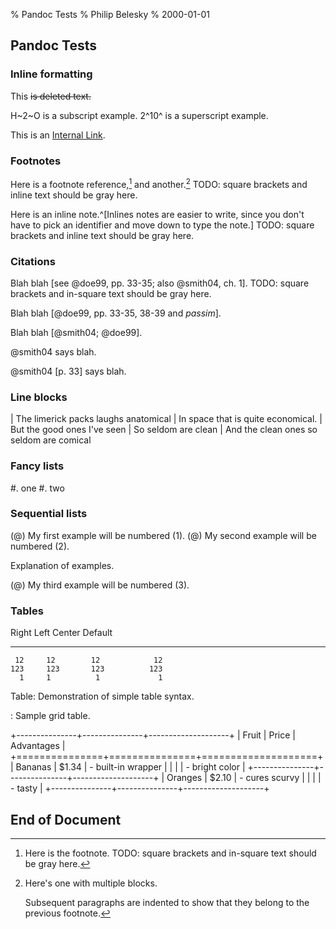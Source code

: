 % Pandoc Tests
% Philip Belesky
% 2000-01-01

## Pandoc Tests

### Inline formatting

This ~~is deleted text.~~

H~2~O is a subscript example.  2^10^ is a superscript example.

This is an [Internal Link](#intrduction).

### Footnotes

Here is a footnote reference,[^1] and another.[^longnote] TODO: square brackets and inline text should be gray here.

Here is an inline note.^[Inlines notes are easier to write, since
you don't have to pick an identifier and move down to type the
note.] TODO: square brackets and inline text should be gray here.

[^1]: Here is the footnote. TODO: square brackets and in-square text should be gray here.

[^longnote]: Here's one with multiple blocks.

    Subsequent paragraphs are indented to show that they
belong to the previous footnote.

### Citations

Blah blah [see @doe99, pp. 33-35; also @smith04, ch. 1].  TODO: square brackets and in-square text should be gray here.

Blah blah [@doe99, pp. 33-35, 38-39 and *passim*].

Blah blah [@smith04; @doe99].

@smith04 says blah.

@smith04 [p. 33] says blah.

### Line blocks

| The limerick packs laughs anatomical
| In space that is quite economical.
|    But the good ones I've seen
|    So seldom are clean
|         And the clean ones so seldom are comical

### Fancy lists

#. one
#. two

### Sequential lists

(@)  My first example will be numbered (1).
(@)  My second example will be numbered (2).

Explanation of examples.

(@)  My third example will be numbered (3).

### Tables

  Right     Left     Center     Default
-------     ------ ----------   -------
     12     12        12            12
    123     123       123          123
      1     1          1             1

Table:  Demonstration of simple table syntax.

: Sample grid table.

+---------------+---------------+--------------------+
| Fruit         | Price         | Advantages         |
+===============+===============+====================+
| Bananas       | $1.34         | - built-in wrapper |
|               |               | - bright color     |
+---------------+---------------+--------------------+
| Oranges       | $2.10         | - cures scurvy     |
|               |               | - tasty            |
+---------------+---------------+--------------------+

## End of Document
